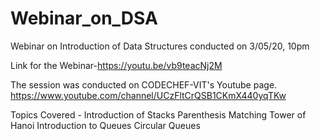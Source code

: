 # Webinar_on_DSA
Webinar on Introduction of Data Structures conducted on 3/05/20, 10pm

Link for the Webinar-https://youtu.be/vb9teacNj2M

The session was conducted on CODECHEF-VIT's Youtube page. 
https://www.youtube.com/channel/UCzFltCrQSB1CKmX440yqTKw

Topics Covered -
Introduction of Stacks 
Parenthesis Matching 
Tower of Hanoi 
Introduction to Queues 
Circular Queues 





